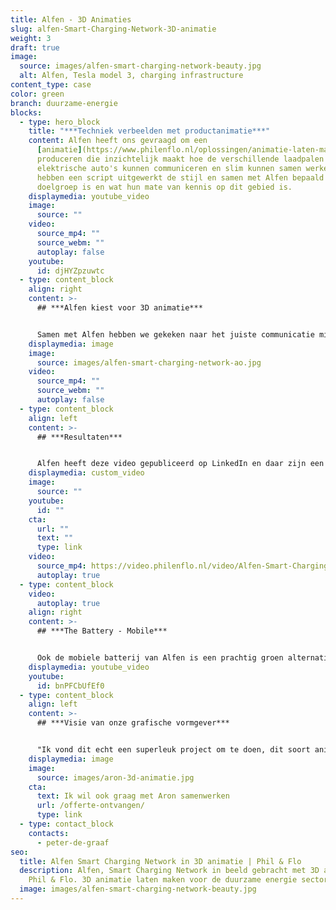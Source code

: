```yaml
---
title: Alfen - 3D Animaties
slug: alfen-Smart-Charging-Network-3D-animatie
weight: 3
draft: true
image:
  source: images/alfen-smart-charging-network-beauty.jpg
  alt: Alfen, Tesla model 3, charging infrastructure
content_type: case
color: green
branch: duurzame-energie
blocks:
  - type: hero_block
    title: "***Techniek verbeelden met productanimatie***"
    content: Alfen heeft ons gevraagd om een
      [animatie](https://www.philenflo.nl/oplossingen/animatie-laten-maken/) te
      produceren die inzichtelijk maakt hoe de verschillende laadpalen voor
      elektrische auto's kunnen communiceren en slim kunnen samen werken. Wij
      hebben een script uitgewerkt de stijl en samen met Alfen bepaald wie de
      doelgroep is en wat hun mate van kennis op dit gebied is.
    displaymedia: youtube_video
    image:
      source: ""
    video:
      source_mp4: ""
      source_webm: ""
      autoplay: false
    youtube:
      id: djHYZpzuwtc
  - type: content_block
    align: right
    content: >-
      ## ***Alfen kiest voor 3D animatie***


      Samen met Alfen hebben we gekeken naar het juiste communicatie middel. We hebben gekozen voor een [3D animatie](https://www.philenflo.nl/3-d-animatie-laten-maken/), dit is een prachtige manier om je eigen wereld tot leven te brengen. Ook de laadpalen van Alfen zijn op deze manier super realistisch. De modellen in deze 3D animatie zijn de populaire EV's van 2020, dit voor extra herkenbaarheid.
    displaymedia: image
    image:
      source: images/alfen-smart-charging-network-ao.jpg
    video:
      source_mp4: ""
      source_webm: ""
      autoplay: false
  - type: content_block
    align: left
    content: >-
      ## ***Resultaten***


      Alfen heeft deze video gepubliceerd op LinkedIn en daar zijn een groot aantal likes op verschenen, ook het aantal views was zeer hoog. Dit zijn natuurlijk resultaten op views, maar de echte impact heeft het salesteam met deze video. De klanten begrijpen beter wat het aanbod is en kiezen daarom sneller voor de laadpaalinfrastructuur van Alfen.
    displaymedia: custom_video
    image:
      source: ""
    youtube:
      id: ""
    cta:
      url: ""
      text: ""
      type: link
    video:
      source_mp4: https://video.philenflo.nl/video/Alfen-Smart-Charging-Network-Philenflo.mp4
      autoplay: true
  - type: content_block
    video:
      autoplay: true
    align: right
    content: >-
      ## ***The Battery - Mobile***


      Ook de mobiele batterij van Alfen is een prachtig groen alternatief voor onder andere de diesel generator. Benieuwd hoe de batterij werkt en welke voordelen deze heeft? Bekijk dan onze 3D animatie en leer meer!
    displaymedia: youtube_video
    youtube:
      id: bnPFCbUfEf0
  - type: content_block
    align: left
    content: >-
      ## ***Visie van onze grafische vormgever***


      "Ik vond dit echt een superleuk project om te doen, dit soort animaties geven mij altijd een goed gevoel. Deze laadpalen zijn ook een belangrijke bijdrage aan de wereld van morgen, zodat iedereen straks makkelijk elektrisch kan gaan rijden." - Aron
    displaymedia: image
    image:
      source: images/aron-3d-animatie.jpg
    cta:
      text: Ik wil ook graag met Aron samenwerken
      url: /offerte-ontvangen/
      type: link
  - type: contact_block
    contacts:
      - peter-de-graaf
seo:
  title: Alfen Smart Charging Network in 3D animatie | Phil & Flo
  description: Alfen, Smart Charging Network in beeld gebracht met 3D animatie van
    Phil & Flo. 3D animatie laten maken voor de duurzame energie sector.
  image: images/alfen-smart-charging-network-beauty.jpg
---
```

